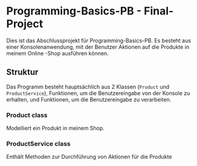 # Programming-Basics-PB - Final-Project

Dies ist das Abschlussprojekt für Programming-Basics-PB. Es besteht aus einer Konsolenanwendung, 
mit der Benutzer Aktionen auf die Produkte in meinem Online -Shop ausführen können.

## Struktur

Das Programm besteht hauptsächlich aus 2 Klassen (`Product` und `ProductService`), Funktionen, um die Benutzereingabe von der Konsole zu erhalten, und Funktionen, um die Benutzereingabe zu verarbeiten.

### Product class

Modelliert ein Produkt in meinem Shop.

### ProductService class

Enthält Methoden zur Durchführung von Aktionen für die Produkte





